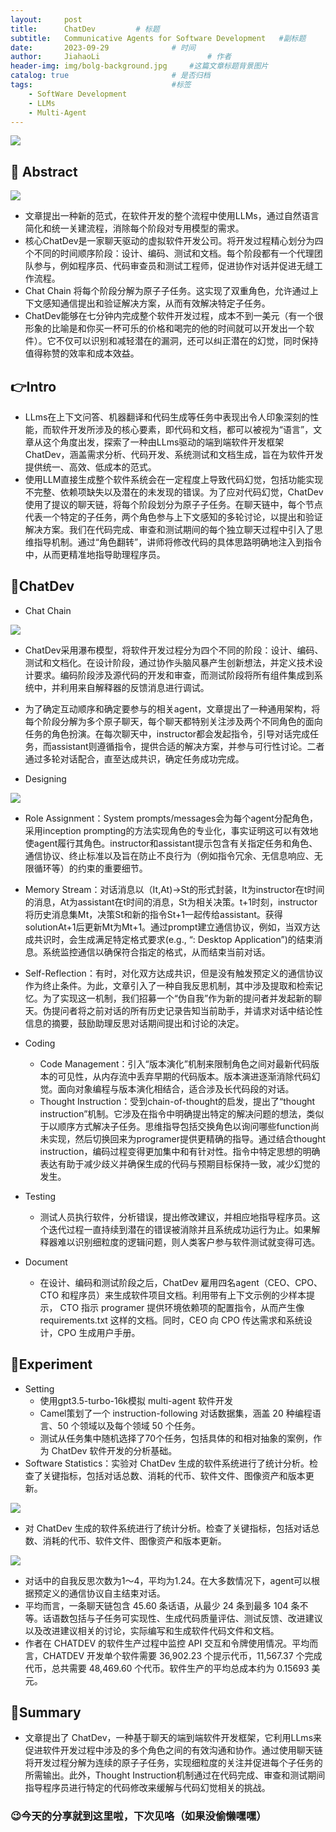 ```yaml
---
layout:     post
title:      ChatDev			# 标题 
subtitle:   Communicative Agents for Software Development   #副标题
date:       2023-09-29 				# 时间
author:     JiahaoLi 						# 作者
header-img: img/bolg-background.jpg 	#这篇文章标题背景图片
catalog: true 						# 是否归档
tags:								#标签
    - SoftWare Development
    - LLMs
    - Multi-Agent
---
```

![](https://cdn.jsdelivr.net/gh/JiahaoLi2003/ImgHosting/Img/2023-09-29-title.png)

## 📖 Abstract

![](https://cdn.jsdelivr.net/gh/JiahaoLi2003/ImgHosting/Img/2023-09-29-Abstract.png)

- 文章提出一种新的范式，在软件开发的整个流程中使用LLMs，通过自然语言简化和统一关建流程，消除每个阶段对专用模型的需求。
- 核心ChatDev是一家聊天驱动的虚拟软件开发公司。将开发过程精心划分为四个不同的时间顺序阶段：设计、编码、测试和文档。每个阶段都有一个代理团队参与，例如程序员、代码审查员和测试工程师，促进协作对话并促进无缝工作流程。
- Chat Chain 将每个阶段分解为原子子任务。这实现了双重角色，允许通过上下文感知通信提出和验证解决方案，从而有效解决特定子任务。
- ChatDev能够在七分钟内完成整个软件开发过程，成本不到一美元（有一个很形象的比喻是和你买一杯可乐的价格和喝完的他的时间就可以开发出一个软件）。它不仅可以识别和减轻潜在的漏洞，还可以纠正潜在的幻觉，同时保持值得称赞的效率和成本效益。

## 👉Intro

- LLms在上下文问答、机器翻译和代码生成等任务中表现出令人印象深刻的性能，而软件开发所涉及的核心要素，即代码和文档，都可以被视为“语言”，文章从这个角度出发，探索了一种由LLms驱动的端到端软件开发框架ChatDev，涵盖需求分析、代码开发、系统测试和文档生成，旨在为软件开发提供统一、高效、低成本的范式。
- 使用LLM直接生成整个软件系统会在一定程度上导致代码幻觉，包括功能实现不完整、依赖项缺失以及潜在的未发现的错误。为了应对代码幻觉，ChatDev 使用了提议的聊天链，将每个阶段划分为原子子任务。在聊天链中，每个节点代表一个特定的子任务，两个角色参与上下文感知的多轮讨论，以提出和验证解决方案。我们在代码完成、审查和测试期间的每个独立聊天过程中引入了思维指导机制。通过“角色翻转”，讲师将修改代码的具体思路明确地注入到指令中，从而更精准地指导助理程序员。

## 🤖ChatDev

- Chat Chain

![](https://cdn.jsdelivr.net/gh/JiahaoLi2003/ImgHosting/Img/2023-09-29-Chatchain.png)

  - ChatDev采用瀑布模型，将软件开发过程分为四个不同的阶段：设计、编码、测试和文档化。在设计阶段，通过协作头脑风暴产生创新想法，并定义技术设计要求。编码阶段涉及源代码的开发和审查，而测试阶段将所有组件集成到系统中，并利用来自解释器的反馈消息进行调试。
  - 为了确定互动顺序和确定要参与的相关agent，文章提出了一种通用架构，将每个阶段分解为多个原子聊天，每个聊天都特别关注涉及两个不同角色的面向任务的角色扮演。在每次聊天中，instructor都会发起指令，引导对话完成任务，而assistant则遵循指令，提供合适的解决方案，并参与可行性讨论。二者通过多轮对话配合，直至达成共识，确定任务成功完成。

- Designing

![](https://cdn.jsdelivr.net/gh/JiahaoLi2003/ImgHosting/Img/2023-09-29-Design.png)

  - Role Assignment：System prompts/messages会为每个agent分配角色，采用inception prompting的方法实现角色的专业化，事实证明这可以有效地使agent履行其角色。instructor和assistant提示包含有关指定任务和角色、通信协议、终止标准以及旨在防止不良行为（例如指令冗余、无信息响应、无限循环等）的约束的重要细节。
  
  - Memory Stream：对话消息以（It,At)->St的形式封装，It为instructor在t时间的消息，At为assistant在t时间的消息，St为相关决策。t+1时刻，instructor将历史消息集Mt，决策St和新的指令St+1一起传给assistant。获得solutionAt+1后更新Mt为Mt+1。通过prompt建立通信协议，例如，当双方达成共识时，会生成满足特定格式要求(e.g., “<MODALITY>: Desktop Application”)的结束消息。系统监控通信以确保符合指定的格式，从而结束当前对话。

  - Self-Reflection：有时，对化双方达成共识，但是没有触发预定义的通信协议作为终止条件。为此，文章引入了一种自我反思机制，其中涉及提取和检索记忆。为了实现这一机制，我们招募一个“伪自我”作为新的提问者并发起新的聊天。伪提问者将之前对话的所有历史记录告知当前助手，并请求对话中结论性信息的摘要，鼓励助理反思对话期间提出和讨论的决定。

- Coding
    - Code Management：引入“版本演化”机制来限制角色之间对最新代码版本的可见性，从内存流中丢弃早期的代码版本。版本演进逐渐消除代码幻觉。面向对象编程与版本演化相结合，适合涉及长代码段的对话。
    - Thought Instruction：受到chain-of-thought的启发，提出了“thought instruction”机制。它涉及在指令中明确提出特定的解决问题的想法，类似于以顺序方式解决子任务。思维指导包括交换角色以询问哪些function尚未实现，然后切换回来为programer提供更精确的指导。通过结合thought instruction，编码过程变得更加集中和有针对性。指令中特定思想的明确表达有助于减少歧义并确保生成的代码与预期目标保持一致，减少幻觉的发生。

- Testing
    - 测试人员执行软件，分析错误，提出修改建议，并相应地指导程序员。这个迭代过程一直持续到潜在的错误被消除并且系统成功运行为止。如果解释器难以识别细粒度的逻辑问题，则人类客户参与软件测试就变得可选。

- Document
    - 在设计、编码和测试阶段之后，ChatDev 雇用四名agent（CEO、CPO、CTO 和程序员）来生成软件项目文档。利用带有上下文示例的少样本提示， CTO 指示 programer 提供环境依赖项的配置指令，从而产生像 requirements.txt 这样的文档。同时，CEO 向 CPO 传达需求和系统设计，CPO 生成用户手册。

## 🧪Experiment

- Setting
    - 使用gpt3.5-turbo-16k模拟 multi-agent 软件开发
    - Camel策划了一个 instruction-following 对话数据集，涵盖 20 种编程语言、50 个领域以及每个领域 50 个任务。
    - 测试从任务集中随机选择了70个任务，包括具体的和相对抽象的案例，作为 ChatDev 软件开发的分析基础。
- Software Statistics：实验对 ChatDev 生成的软件系统进行了统计分析。检查了关键指标，包括对话总数、消耗的代币、软件文件、图像资产和版本更新。

![](https://cdn.jsdelivr.net/gh/JiahaoLi2003/ImgHosting/Img/2023-09-29-T1.png)

- 对 ChatDev 生成的软件系统进行了统计分析。检查了关键指标，包括对话总数、消耗的代币、软件文件、图像资产和版本更新。

![](https://cdn.jsdelivr.net/gh/JiahaoLi2003/ImgHosting/Img/2023-09-29-T2.png)

- 对话中的自我反思次数为1～4，平均为1.24。在大多数情况下，agent可以根据预定义的通信协议自主结束对话。
- 平均而言，一条聊天链包含 45.60 条话语，从最少 24 条到最多 104 条不等。话语数包括与子任务可实现性、生成代码质量评估、测试反馈、改进建议以及改进建议相关的讨论，实际编写和生成软件代码文件和文档。
- 作者在 CHATDEV 的软件生产过程中监控 API 交互和令牌使用情况。平均而言，CHATDEV 开发单个软件需要 36,902.23 个提示代币，11,567.37 个完成代币，总共需要 48,469.60 个代币。软件生产的平均总成本约为 0.15693 美元。

## 📑Summary

- 文章提出了 ChatDev，一种基于聊天的端到端软件开发框架，它利用LLms来促进软件开发过程中涉及的多个角色之间的有效沟通和协作。通过使用聊天链将开发过程分解为连续的原子子任务，实现细粒度的关注并促进每个子任务的所需输出。此外，Thought Instruction机制通过在代码完成、审查和测试期间指导程序员进行特定的代码修改来缓解与代码幻觉相关的挑战。

### 😉今天的分享就到这里啦，下次见咯（如果没偷懒嘿嘿）

